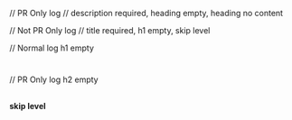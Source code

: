 // PR Only log
// description required, heading empty, heading no content

// Not PR Only log
// title required, h1 empty, skip level

// Normal log h1 empty
# 

// PR Only log h2 empty
## 

#### skip level
